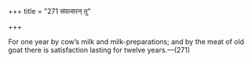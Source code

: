 +++
title = "271 संवत्सरन् तु"

+++

For one year by cow’s milk and milk-preparations; and by the meat of old goat there is satisfaction lasting for twelve years.—(271) 